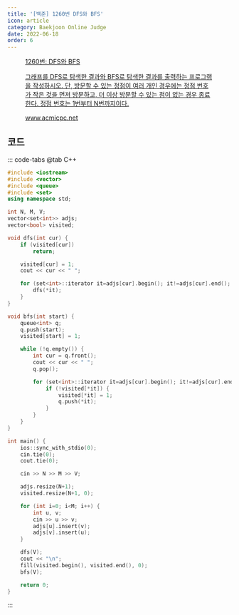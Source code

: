 ```yaml
---
title: '[백준] 1260번 DFS와 BFS'
icon: article
category: Baekjoon Online Judge
date: 2022-06-18
order: 6
---
```


<figure class="opengraph"><a href="https://www.acmicpc.net/problem/1260" data-source-url="https://www.acmicpc.net/problem/1260">
<div class="og-image" style="background-image: url('https://drive.google.com/uc?export=view&id=1nCax5mgwtYA82T46I_ntU1afsBBNkrLr');"></div>
<div class="og-text">
<p class="og-title">1260번: DFS와 BFS</p>
<p class="og-desc">그래프를 DFS로 탐색한 결과와 BFS로 탐색한 결과를 출력하는 프로그램을 작성하시오. 단, 방문할 수 있는 정점이 여러 개인 경우에는 정점 번호가 작은 것을 먼저 방문하고, 더 이상 방문할 수 있는 점이 없는 경우 종료한다. 정점 번호는 1번부터 N번까지이다.</p>
<p class="og-host">www.acmicpc.net</p></div></a></figure>

## 코드
::: code-tabs
@tab C++
```cpp
#include <iostream>
#include <vector>
#include <queue>
#include <set>
using namespace std;

int N, M, V;
vector<set<int>> adjs;
vector<bool> visited;

void dfs(int cur) {
    if (visited[cur])
        return;

    visited[cur] = 1;
    cout << cur << " ";

    for (set<int>::iterator it=adjs[cur].begin(); it!=adjs[cur].end(); it++) {
        dfs(*it);
    }
}

void bfs(int start) {
    queue<int> q;
    q.push(start);
    visited[start] = 1;

    while (!q.empty()) {
        int cur = q.front();
        cout << cur << " ";
        q.pop();

        for (set<int>::iterator it=adjs[cur].begin(); it!=adjs[cur].end(); it++) {
            if (!visited[*it]) {
                visited[*it] = 1;
                q.push(*it);
            }
        }
    }
}

int main() {
    ios::sync_with_stdio(0);
    cin.tie(0);
    cout.tie(0);

    cin >> N >> M >> V;

    adjs.resize(N+1);
    visited.resize(N+1, 0);

    for (int i=0; i<M; i++) {
        int u, v;
        cin >> u >> v;
        adjs[u].insert(v);
        adjs[v].insert(u);
    }

    dfs(V);
    cout << "\n";
    fill(visited.begin(), visited.end(), 0);
    bfs(V);

    return 0;
}
```
:::
